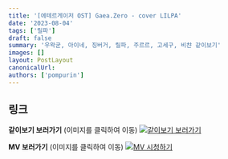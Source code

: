 ```yaml
---
title: '[에테르게이저 OST] Gaea.Zero - cover LILPA'
date: '2023-08-04'
tags: ['릴파']
draft: false
summary: '우왁굳, 아이네, 징버거, 릴파, 주르르, 고세구, 비챤 같이보기'
images: []
layout: PostLayout
canonicalUrl:
authors: ['pompurin']
---
```


## 링크

**같이보기 보러가기** (이미지를 클릭하여 이동)
[![같이보기 보러가기](https://cdn.discordapp.com/attachments/1136601898116464710/1211650793904807976/logo.png?ex=65eef8bc&is=65dc83bc&hm=95dc0e08c1f43025dd60def429896697b3787a9f923593eb50b24e9fb6280361&)](https://cafe.naver.com/steamindiegame/12309120)

**MV 보러가기** (이미지를 클릭하여 이동)
[![MV 시청하기](https://i.ytimg.com/vi/5tGwnxu8NIw/maxresdefault.jpg)](https://youtu.be/5tGwnxu8NIw)
